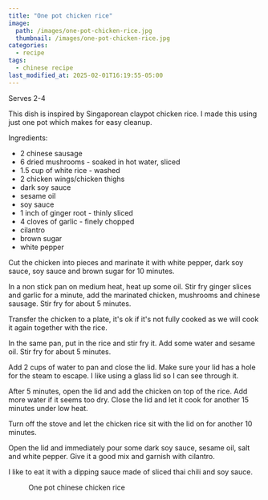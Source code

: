 ```yaml
---
title: "One pot chicken rice"
image: 
  path: /images/one-pot-chicken-rice.jpg
  thumbnail: /images/one-pot-chicken-rice.jpg
categories:
  - recipe
tags:
  - chinese recipe
last_modified_at: 2025-02-01T16:19:55-05:00
---
```


Serves 2-4

This dish is inspired by Singaporean claypot chicken rice. I made this using just one pot which makes for easy cleanup.

Ingredients:
* 2 chinese sausage
* 6 dried mushrooms - soaked in hot water, sliced
* 1.5 cup of white rice - washed
* 2 chicken wings/chicken thighs
* dark soy sauce
* sesame oil
* soy sauce
* 1 inch of ginger root - thinly sliced
* 4 cloves of garlic - finely chopped
* cilantro 
* brown sugar
* white pepper

Cut the chicken into pieces and marinate it with white pepper, dark soy sauce, soy sauce and brown sugar for 10 minutes.

In a non stick pan on medium heat, heat up some oil. Stir fry ginger slices and garlic for a minute, add the marinated chicken, mushrooms and chinese sausage. Stir fry for about 5 minutes.

Transfer the chicken to a plate, it's ok if it's not fully cooked as we will cook it again together with the rice.

In the same pan, put in the rice and stir fry it. Add some water and sesame oil. Stir fry for about 5 minutes.

Add 2 cups of water to pan and close the lid. Make sure your lid has a hole for the steam to escape. I like using a glass lid so I can see through it.

After 5 minutes, open the lid and add the chicken on top of the rice. Add more water if it seems too dry. Close the lid and let it cook for another 15 minutes under low heat.

Turn off the stove and let the chicken rice sit with the lid on for another 10 minutes.

Open the lid and immediately pour some dark soy sauce, sesame oil, salt and white pepper. Give it a good mix and garnish with cilantro.

I like to eat it with a dipping sauce made of sliced thai chili and soy sauce.


<figure class="align-left">
  <a href="#"><img src="{{ '/images/chicken-rice-mixed.jpg' | absolute_url }}" alt=""></a>
  <figcaption>One pot chinese chicken rice</figcaption>
</figure> 

